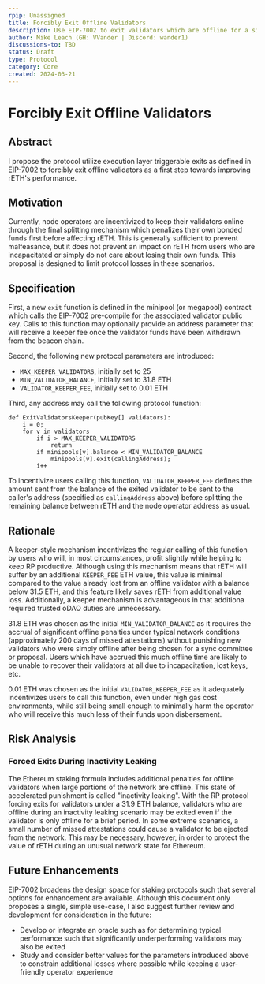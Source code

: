 ```yaml
---
rpip: Unassigned
title: Forcibly Exit Offline Validators
description: Use EIP-7002 to exit validators which are offline for a significant period
author: Mike Leach (GH: VVander | Discord: wander1)
discussions-to: TBD
status: Draft
type: Protocol
category: Core
created: 2024-03-21
---
```


# Forcibly Exit Offline Validators

## Abstract

I propose the protocol utilize execution layer triggerable exits as defined in [EIP-7002](https://eips.ethereum.org/EIPS/eip-7002) to forcibly exit offline validators as a first step towards improving rETH's performance.

## Motivation

Currently, node operators are incentivized to keep their validators online through the final splitting mechanism which penalizes their own bonded funds first before affecting rETH. This is generally sufficient to prevent malfeasance, but it does not prevent an impact on rETH from users who are incapacitated or simply do not care about losing their own funds. This proposal is designed to limit protocol losses in these scenarios.

## Specification

First, a new `exit` function is defined in the minipool (or megapool) contract which calls the EIP-7002 pre-compile for the associated validator public key. Calls to this function may optionally provide an address parameter that will receive a keeper fee once the validator funds have been withdrawn from the beacon chain.

Second, the following new protocol parameters are introduced:

- `MAX_KEEPER_VALIDATORS`, initially set to 25
- `MIN_VALIDATOR_BALANCE`, initially set to 31.8 ETH
- `VALIDATOR_KEEPER_FEE`, initially set to 0.01 ETH

Third, any address may call the following protocol function:

```
def ExitValidatorsKeeper(pubKey[] validators):
    i = 0;
    for v in validators
        if i > MAX_KEEPER_VALIDATORS
            return
        if minipools[v].balance < MIN_VALIDATOR_BALANCE
            minipools[v].exit(callingAddress);
        i++
```

To incentivize users calling this function, `VALIDATOR_KEEPER_FEE` defines the amount sent from the balance of the exited validator to be sent to the caller's address (specified as `callingAddress` above) before splitting the remaining balance between rETH and the node operator address as usual.

## Rationale

A keeper-style mechanism incentivizes the regular calling of this function by users who will, in most circumstances, profit slightly while helping to keep RP productive. Although using this mechanism means that rETH will suffer by an additional `KEEPER_FEE` ETH value, this value is minimal compared to the value already lost from an offline validator with a balance below 31.5 ETH, and this feature likely saves rETH from additional value loss. Additionally, a keeper mechanism is advantageous in that additiona required trusted oDAO duties are unnecessary.

31.8 ETH was chosen as the initial `MIN_VALIDATOR_BALANCE` as it requires the accrual of significant offline penalties under typical network conditions (approximately 200 days of missed attestations) without punishing new validators who were simply offline after being chosen for a sync committee or proposal. Users which have accrued this much offline time are likely to be unable to recover their validators at all due to incapacitation, lost keys, etc.

0.01 ETH was chosen as the initial `VALIDATOR_KEEPER_FEE` as it adequately incentivizes users to call this function, even under high gas cost environments, while still being small enough to minimally harm the operator who will receive this much less of their funds upon disbersement.

## Risk Analysis

### Forced Exits During Inactivity Leaking

The Ethereum staking formula includes additional penalties for offline validators when large portions of the network are offline. This state of accelerated punishment is called "inactivity leaking". With the RP protocol forcing exits for validators under a 31.9 ETH balance, validators who are offline during an inactivity leaking scenario may be exited even if the validator is only offline for a brief period. In some extreme scenarios, a small number of missed attestations could cause a validator to be ejected from the network. This may be necessary, however, in order to protect the value of rETH during an unusual network state for Ethereum.

## Future Enhancements

EIP-7002 broadens the design space for staking protocols such that several options for enhancement are available. Although this document only proposes a single, simple use-case, I also suggest further review and development for consideration in the future:

- Develop or integrate an oracle such as for determining typical performance such that significantly underperforming validators may also be exited
- Study and consider better values for the parameters introduced above to constrain additional losses where possible while keeping a user-friendly operator experience
